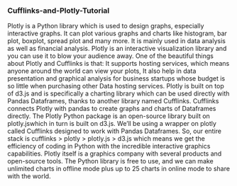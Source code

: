 ### Cufflinks-and-Plotly-Tutorial
Plotly is a Python library which is used to design graphs, especially interactive graphs. It can plot various graphs and charts like histogram, bar plot, boxplot, spread plot and many more. It is mainly used in data analysis as well as financial analysis. Plotly is an interactive visualization library and you can use it to blow your audience away.
One of the beautiful things about Plotly and Cufflinks is that:
It supports hosting services, which means anyone around the world can view your plots, It also help in data presentation and graphical analysis for business startups whose budget is so little when purchasing other Data hosting services.
Plotly is built on top of d3.js and is specifically a charting library which can be used directly with Pandas Dataframes, thanks to another library named Cufflinks.
Cufflinks connects Plotly with pandas to create graphs and charts of Dataframes directly. 
The Plotly Python package is an open-source library built on plotly.jswhich in turn is built on d3.js. We’ll be using a wrapper on plotly called Cufflinks designed to work with Pandas Dataframes. So, our entire stack is cufflinks > plotly > plotly.js > d3.js which means we get the efficiency of coding in Python with the incredible interactive graphics capabilities.
Plotly itself is a graphics company with several products and open-source tools. The Python library is free to use, and we can make unlimited charts in offline mode plus up to 25 charts in online mode to share with the world.

